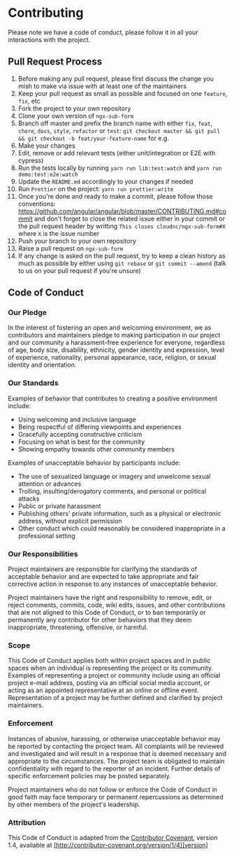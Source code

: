 # Contributing

Please note we have a code of conduct, please follow it in all your interactions with the project.

## Pull Request Process

1. Before making any pull request, please first discuss the change you mish to make via issue with at least one of the maintainers
2. Keep your pull request as small as possible and focused on one `feature`, `fix`, etc
3. Fork the project to your own repository
4. Clone your own version of `ngx-sub-form`
5. Branch off master and prefix the branch name with either `fix`, `feat`, `chore`, `docs`, `style`, `refactor` or `test`: `git checkout master && git pull && git checkout -b feat/your-feature-name` for e.g.
6. Make your changes
7. Edit, remove or add relevant tests (either unit/integration or E2E with cypress)
8. Run the tests locally by running `yarn run lib:test:watch` and `yarn run demo:test:e2e:watch`
9. Update the `README.md` accordingly to your changes if needed
10. Run `Prettier` on the project: `yarn run prettier:write`
11. Once you're done and ready to make a commit, please follow those conventions: https://github.com/angular/angular/blob/master/CONTRIBUTING.md#commit and don't forget to close the related issue either in your commit or the pull request header by writting `This closes cloudnc/ngx-sub-form#X` where `X` is the issue number
12. Push your branch to your own repository
13. Raise a pull request on `ngx-sub-form`
14. If any change is asked on the pull request, try to keep a clean history as much as possible by either using `git rebase` or `git commit --amend` (talk to us on your pull request if you're unsure)

## Code of Conduct

### Our Pledge

In the interest of fostering an open and welcoming environment, we as
contributors and maintainers pledge to making participation in our project and
our community a harassment-free experience for everyone, regardless of age, body
size, disability, ethnicity, gender identity and expression, level of experience,
nationality, personal appearance, race, religion, or sexual identity and
orientation.

### Our Standards

Examples of behavior that contributes to creating a positive environment
include:

- Using welcoming and inclusive language
- Being respectful of differing viewpoints and experiences
- Gracefully accepting constructive criticism
- Focusing on what is best for the community
- Showing empathy towards other community members

Examples of unacceptable behavior by participants include:

- The use of sexualized language or imagery and unwelcome sexual attention or
  advances
- Trolling, insulting/derogatory comments, and personal or political attacks
- Public or private harassment
- Publishing others' private information, such as a physical or electronic
  address, without explicit permission
- Other conduct which could reasonably be considered inappropriate in a
  professional setting

### Our Responsibilities

Project maintainers are responsible for clarifying the standards of acceptable
behavior and are expected to take appropriate and fair corrective action in
response to any instances of unacceptable behavior.

Project maintainers have the right and responsibility to remove, edit, or
reject comments, commits, code, wiki edits, issues, and other contributions
that are not aligned to this Code of Conduct, or to ban temporarily or
permanently any contributor for other behaviors that they deem inappropriate,
threatening, offensive, or harmful.

### Scope

This Code of Conduct applies both within project spaces and in public spaces
when an individual is representing the project or its community. Examples of
representing a project or community include using an official project e-mail
address, posting via an official social media account, or acting as an appointed
representative at an online or offline event. Representation of a project may be
further defined and clarified by project maintainers.

### Enforcement

Instances of abusive, harassing, or otherwise unacceptable behavior may be
reported by contacting the project team. All
complaints will be reviewed and investigated and will result in a response that
is deemed necessary and appropriate to the circumstances. The project team is
obligated to maintain confidentiality with regard to the reporter of an incident.
Further details of specific enforcement policies may be posted separately.

Project maintainers who do not follow or enforce the Code of Conduct in good
faith may face temporary or permanent repercussions as determined by other
members of the project's leadership.

### Attribution

This Code of Conduct is adapted from the [Contributor Covenant][homepage], version 1.4,
available at [http://contributor-covenant.org/version/1/4][version]

[homepage]: http://contributor-covenant.org
[version]: http://contributor-covenant.org/version/1/4/

